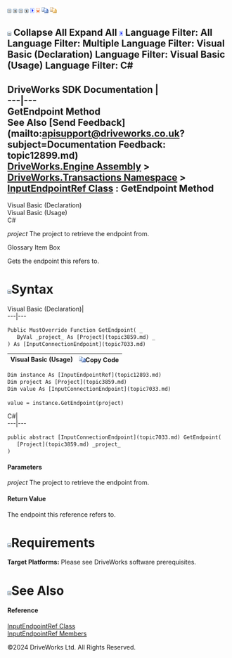 ![](dotnetimages/collapse.gif) ![](dotnetimages/expand.gif) ![](dotnetimages/collapse.gif) ![](dotnetimages/expand.gif) ![](dotnetimages/drpdown.gif) ![](dotnetimages/drpdown_orange.gif) ![](dotnetimages/copycode.gif) ![](dotnetimages/copycodeHighlight.gif)

![](dotnetimages/collapse.gif) Collapse All Expand All ![](dotnetimages/drpdown.gif) Language Filter: All  Language Filter: Multiple  Language Filter: Visual Basic (Declaration) Language Filter: Visual Basic (Usage) Language Filter: C#  
---  
DriveWorks SDK Documentation  |   
---|---  
GetEndpoint Method   
See Also [Send Feedback](mailto:apisupport@driveworks.co.uk?subject=Documentation Feedback: topic12899.md)  
[DriveWorks.Engine Assembly](topic2156.md) > [DriveWorks.Transactions Namespace](topic12835.md) > [InputEndpointRef Class](topic12893.md) : GetEndpoint Method  
---  
  
Visual Basic (Declaration)    
Visual Basic (Usage)    
C# 

_project_
    The project to retrieve the endpoint from.

Glossary Item Box

Gets the endpoint this refers to. 

# ![](dotnetimages/collapse.gif)Syntax

Visual Basic (Declaration)|   
---|---  
      
    
    Public MustOverride Function GetEndpoint( _
       ByVal _project_ As [Project](topic3859.md) _
    ) As [InputConnectionEndpoint](topic7033.md)  
  
Visual Basic (Usage)| ![](dotnetimages/copycode.gif)Copy Code  
---|---  
      
    
    Dim instance As [InputEndpointRef](topic12893.md)
    Dim project As [Project](topic3859.md)
    Dim value As [InputConnectionEndpoint](topic7033.md)
     
    value = instance.GetEndpoint(project)  
  
C#|   
---|---  
      
    
    public abstract [InputConnectionEndpoint](topic7033.md) GetEndpoint( 
       [Project](topic3859.md) _project_
    )  
  
#### Parameters

 _project_
    The project to retrieve the endpoint from.

#### Return Value

The endpoint this reference refers to.

# ![](dotnetimages/collapse.gif)Requirements

**Target Platforms:** Please see DriveWorks software prerequisites.

# ![](dotnetimages/collapse.gif)See Also

#### Reference

[InputEndpointRef Class](topic12893.md)   
[InputEndpointRef Members](topic12894.md)

©2024 DriveWorks Ltd. All Rights Reserved.
